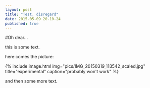 ```yaml
---
layout: post
title: "Test, disregard"
date: 2015-05-09 20-10-24
published: true
---
```



            
            
#Oh dear...


this is some text.

here comes the picture:



{% include image.html img="pics/IMG_20150319_113542_scaled.jpg" title="experimental" caption="probably won't work" %}
            
and then some more text.